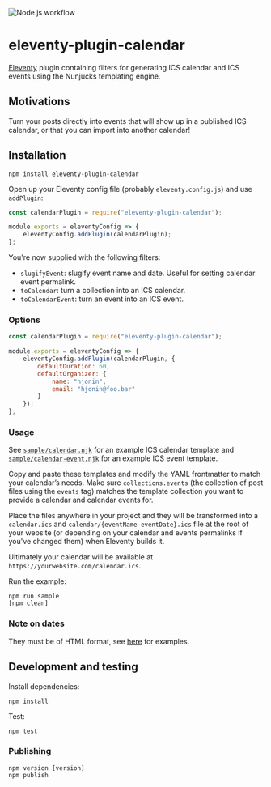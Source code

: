 ![Node.js workflow](https://github.com/hjonin/eleventy-plugin-calendar/actions/workflows/node.js.yml/badge.svg)

# eleventy-plugin-calendar

[Eleventy](https://www.11ty.dev/) plugin containing filters for generating ICS calendar and ICS events using the Nunjucks templating engine.

## Motivations

Turn your posts directly into events that will show up in a published ICS calendar, or that you can import into another calendar!

## Installation

```
npm install eleventy-plugin-calendar 
```

Open up your Eleventy config file (probably `eleventy.config.js`) and use `addPlugin`:
```js
const calendarPlugin = require("eleventy-plugin-calendar");

module.exports = eleventyConfig => {
    eleventyConfig.addPlugin(calendarPlugin);
};
```

You're now supplied with the following filters:
- `slugifyEvent`: slugify event name and date. Useful for setting calendar event permalink.
- `toCalendar`: turn a collection into an ICS calendar.
- `toCalendarEvent`: turn an event into an ICS event.

### Options

```js
const calendarPlugin = require("eleventy-plugin-calendar");

module.exports = eleventyConfig => {
    eleventyConfig.addPlugin(calendarPlugin, {
        defaultDuration: 60,
        defaultOrganizer: {
            name: "hjonin",
            email: "hjonin@foo.bar"
        }
    });
};
```

### Usage

See [`sample/calendar.njk`](sample/calendar.njk) for an example ICS calendar template and [`sample/calendar-event.njk`](sample/calendar-event.njk) for an example ICS event template.

Copy and paste these templates and modify the YAML frontmatter to match your calendar’s needs. Make sure `collections.events` (the collection of post files using the `events` tag) matches the template collection you want to provide a calendar and calendar events for.

Place the files anywhere in your project and they will be transformed into a `calendar.ics` and `calendar/{eventName-eventDate}.ics` file at the root of your website (or depending on your calendar and events permalinks if you've changed them) when Eleventy builds it.

Ultimately your calendar will be available at `https://yourwebsite.com/calendar.ics`.

Run the example:
```
npm run sample
[npm clean]
```

### Note on dates

They must be of HTML format, see [here](https://developer.mozilla.org/en-US/docs/Web/HTML/Date_and_time_formats#examples) for examples.

## Development and testing

Install dependencies:
```
npm install
```

Test:
```
npm test
```

### Publishing

```
npm version [version]
npm publish
```
